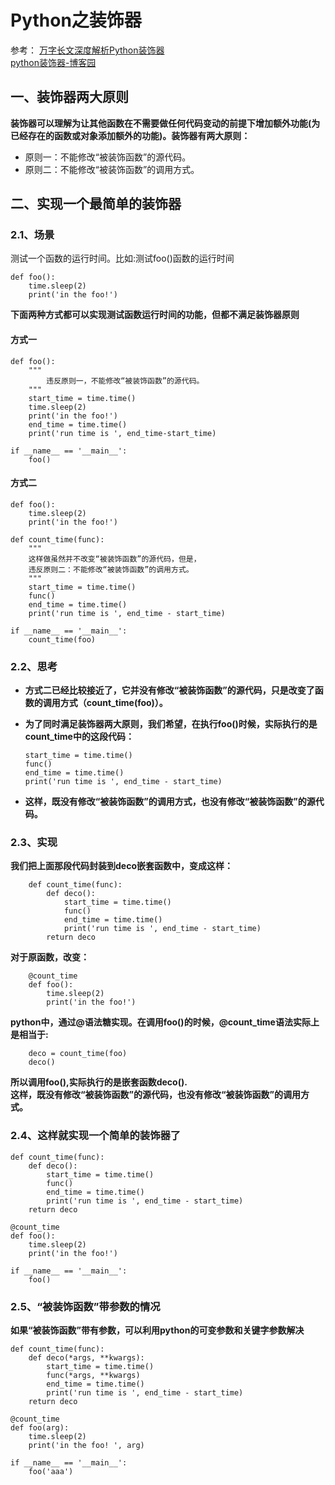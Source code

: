 # Python之装饰器
参考：
[万字长文深度解析Python装饰器](https://zhuanlan.zhihu.com/p/53837833)<br>
[python装饰器-博客园](https://www.cnblogs.com/mingo724/p/7158189.html)
## 一、装饰器两大原则
**装饰器可以理解为让其他函数在不需要做任何代码变动的前提下增加额外功能(为已经存在的函数或对象添加额外的功能)。装饰器有两大原则：**
* 原则一：不能修改“被装饰函数”的源代码。
* 原则二：不能修改“被装饰函数”的调用方式。
## 二、实现一个最简单的装饰器
### 2.1、场景
测试一个函数的运行时间。比如:测试foo()函数的运行时间

    def foo():
        time.sleep(2)
        print('in the foo!')
**下面两种方式都可以实现测试函数运行时间的功能，但都不满足装饰器原则**
#### 方式一

    def foo():
        """
            违反原则一，不能修改“被装饰函数”的源代码。
        """
        start_time = time.time()
        time.sleep(2)
        print('in the foo!')
        end_time = time.time()
        print('run time is ', end_time-start_time)

    if __name__ == '__main__':
        foo()

#### 方式二

    def foo():
        time.sleep(2)
        print('in the foo!')

    def count_time(func):
        """
        这样做虽然并不改变“被装饰函数”的源代码，但是，
        违反原则二：不能修改“被装饰函数”的调用方式。
        """
        start_time = time.time()
        func()
        end_time = time.time()
        print('run time is ', end_time - start_time)

    if __name__ == '__main__':
        count_time(foo)

### 2.2、思考
* **方式二已经比较接近了，它并没有修改“被装饰函数”的源代码，只是改变了函数的调用方式（count_time(foo)）。**<br>
* **为了同时满足装饰器两大原则，我们希望，在执行foo()时候，实际执行的是count_time中的这段代码：**

      start_time = time.time()
      func()
      end_time = time.time()
      print('run time is ', end_time - start_time)
* **这样，既没有修改“被装饰函数”的调用方式，也没有修改“被装饰函数”的源代码。**
### 2.3、实现
**我们把上面那段代码封装到deco嵌套函数中，变成这样：**

        def count_time(func):
            def deco():
                start_time = time.time()
                func()
                end_time = time.time()
                print('run time is ', end_time - start_time)
            return deco
**对于原函数，改变：**

        @count_time
        def foo():
            time.sleep(2)
            print('in the foo!')
**python中，通过@语法糖实现。在调用foo()的时候，@count_time语法实际上是相当于:**

        deco = count_time(foo)
        deco()
**所以调用foo(),实际执行的是嵌套函数deco().**<br>
**这样，既没有修改“被装饰函数”的源代码，也没有修改“被装饰函数”的调用方式。**
### 2.4、这样就实现一个简单的装饰器了

    def count_time(func):
        def deco():
            start_time = time.time()
            func()
            end_time = time.time()
            print('run time is ', end_time - start_time)
        return deco

    @count_time
    def foo():
        time.sleep(2)
        print('in the foo!')

    if __name__ == '__main__':
        foo()
### 2.5、“被装饰函数”带参数的情况
**如果“被装饰函数”带有参数，可以利用python的可变参数和关键字参数解决**

    def count_time(func):
        def deco(*args, **kwargs):
            start_time = time.time()
            func(*args, **kwargs)
            end_time = time.time()
            print('run time is ', end_time - start_time)
        return deco

    @count_time
    def foo(arg):
        time.sleep(2)
        print('in the foo! ', arg)

    if __name__ == '__main__':
        foo('aaa')
